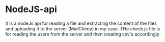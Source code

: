# NodeJS-api
It is a nodeJs api for reading a file and extracting the content of the files and uploading it to the server (MailChimp) in my case. THe check.js file is for reading the users from the server and then creating csv's accordingly
